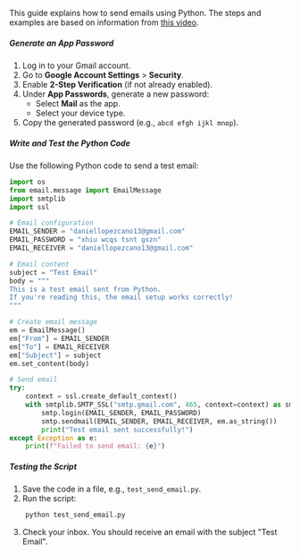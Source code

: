 This guide explains how to send emails using Python. The steps and examples are based on information from [this video](https://www.youtube.com/watch?v=g_j6ILT-X0k&ab_channel=ThePyCoach).
##### **Generate an App Password**
1. Log in to your Gmail account.
2. Go to **Google Account Settings** > **Security**.
3. Enable **2-Step Verification** (if not already enabled).
4. Under **App Passwords**, generate a new password:
    - Select **Mail** as the app.
    - Select your device type.
5. Copy the generated password (e.g., `abcd efgh ijkl mnop`).
##### **Write and Test the Python Code**
Use the following Python code to send a test email:
```python
import os
from email.message import EmailMessage
import smtplib
import ssl

# Email configuration
EMAIL_SENDER = "daniellopezcano13@gmail.com"
EMAIL_PASSWORD = "xhiu wcqs tsnt gszn"
EMAIL_RECEIVER = "daniellopezcano13@gmail.com"

# Email content
subject = "Test Email"
body = """
This is a test email sent from Python.
If you're reading this, the email setup works correctly!
"""

# Create email message
em = EmailMessage()
em["From"] = EMAIL_SENDER
em["To"] = EMAIL_RECEIVER
em["Subject"] = subject
em.set_content(body)

# Send email
try:
    context = ssl.create_default_context()
    with smtplib.SMTP_SSL("smtp.gmail.com", 465, context=context) as smtp:
        smtp.login(EMAIL_SENDER, EMAIL_PASSWORD)
        smtp.sendmail(EMAIL_SENDER, EMAIL_RECEIVER, em.as_string())
        print("Test email sent successfully!")
except Exception as e:
    print(f"Failed to send email: {e}")

```
##### **Testing the Script**
1. Save the code in a file, e.g., `test_send_email.py`.
2. Run the script:
```bash
    python test_send_email.py
```
3. Check your inbox. You should receive an email with the subject "Test Email".